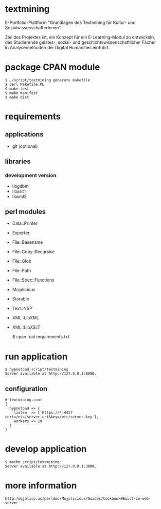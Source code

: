 ﻿textmining
==========

E-Portfolio-Plattform "Grundlagen des Textmining für Kultur- und SozialwissenschafterInnen"

Ziel des Projektes ist, ein Konzept für ein E-Learning-Modul zu entwickeln,
das Studierende geistes-, sozial- und geschichtswissenschaftlicher Fächer in
Analysemethoden der Digital Humanities einführt.

package CPAN module
===================

    $ ./script/textmining generate makefile
    $ perl Makefile.PL
    $ make test
    $ make manifest
    $ make dist

requirements
============

applications
------------

* git (optional)

libraries
---------

###  development version

* libgdbm
* libxslt1
* libxml2

perl modules
------------

* Data::Printer
* Exporter
* File::Basename
* File::Copy::Recursive
* File::Glob
* File::Path
* File::Spec::Functions
* Mojolicious
* Storable
* Text::NSP
* XML::LibXML
* XML::LibXSLT

    $ cpan \`cat requirements.txt\`

run application
===============

    $ hypnotoad script/textmining
    Server available at http://127.0.0.1:8080.

configuration
-------------

    # textmining.conf
    {
      hypnotoad => {
        listen  => ['https://*:443?cert=/etc/server.crt&key=/etc/server.key'],
        workers => 10
      }
    }

develop application
===================

    $ morbo script/textmining
    Server available at http://127.0.0.1:3000.

more information
================

    http:/mojolico.us/perldoc/Mojolicious/Guides/Cookbook#Built-in-web-server
